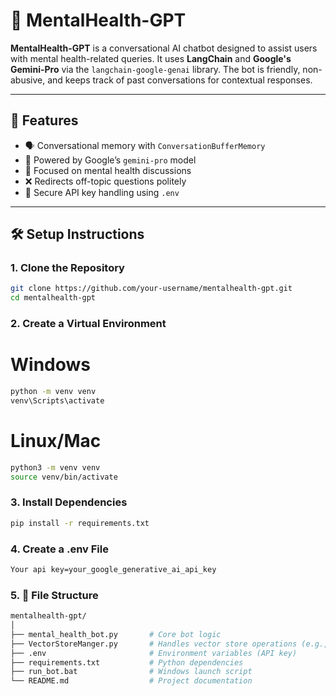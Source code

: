 # 🧠 MentalHealth-GPT

**MentalHealth-GPT** is a conversational AI chatbot designed to assist users with mental health-related queries. It uses **LangChain** and **Google's Gemini-Pro** via the `langchain-google-genai` library. The bot is friendly, non-abusive, and keeps track of past conversations for contextual responses.

---

## 🚀 Features

- 🗣️ Conversational memory with `ConversationBufferMemory`
- 🤖 Powered by Google’s `gemini-pro` model
- 🧘 Focused on mental health discussions
- ❌ Redirects off-topic questions politely
- 🔐 Secure API key handling using `.env`

---

## 🛠️ Setup Instructions

### 1. Clone the Repository

```bash
git clone https://github.com/your-username/mentalhealth-gpt.git
cd mentalhealth-gpt
```
### 2. Create a Virtual Environment
# Windows
```bash
python -m venv venv
venv\Scripts\activate
```
# Linux/Mac
```bash
python3 -m venv venv
source venv/bin/activate
```
### 3. Install Dependencies 
```bash
pip install -r requirements.txt
```
### 4. Create a .env File
```bash
Your api key=your_google_generative_ai_api_key
```
### 5. 📁 File Structure
```bash
mentalhealth-gpt/
│
├── mental_health_bot.py       # Core bot logic
├── VectorStoreManger.py       # Handles vector store operations (e.g., saving/loading embeddings)
├── .env                       # Environment variables (API key)
├── requirements.txt           # Python dependencies
├── run_bot.bat                # Windows launch script
└── README.md                  # Project documentation
```


